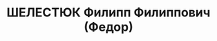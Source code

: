 ---
title: ШЕЛЕСТЮК Филипп Филиппович (Федор)
description: '1892 р., Іллінецький р-ну Вінницької обл., українець, із робітників,
  освіта початкова. Проживав у м. Полтава. Службовець установи.

  Заарештований 23 вересня 1937 р. Засуджений Верховним Судом СРСР 5 грудня 1937 р.
  за ст. ст. 54-7, 54-8, 54-11 КК УРСР до розстрілу з конфіскацією особистого майна.
  Вирок виконано 6 грудня 1937 р.

  Реабілітований Верховним Судом СРСР 9 березня 1957 р.'
---